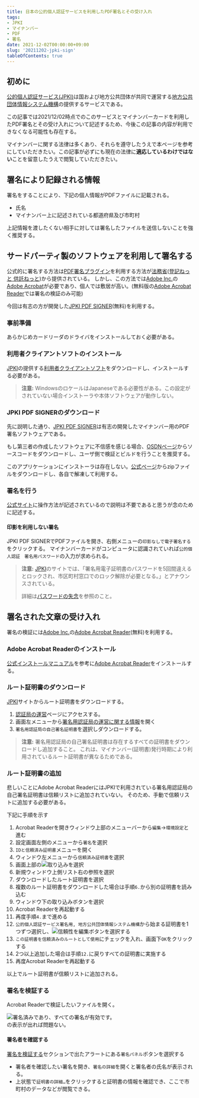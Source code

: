```yaml
---
title: 日本の公的個人認証サービスを利用したPDF署名とその受け入れ
tags: 
- JPKI
- マイナンバー
- PDF
- 署名
date: 2021-12-02T00:00:00+09:00
slug: '20211202-jpki-sign'
tableOfContents: true
---
```


[JPKI]: https://www.jpki.go.jp
[Adobe Acrobat Reader]: https://www.adobe.com/acrobat/pdf-reader.html
[Adobe Inc.]: https://www.adobe.com/
[JPKI PDF SIGNER]: https://jpki.osdn.jp/

## 初めに
[公的個人認証サービス(JPKI)][JPKI]は国および地方公共団体が共同で運営する[地方公共団体情報システム機構](https://www.j-lis.go.jp/)の提供するサービスである。

この記事では2021/12/02時点でのこのサービスとマイナンバーカードを利用したPDF署名とその受け入れについて記述するため、今後この記事の内容が利用できなくなる可能性も存在する。

マイナンバーに関する法律は多くあり、それらを遵守したうえで本ページを参考にしていただきたい。この記事が必ずにも現在の法律に**適応しているわけではない**ことを留意したうえで閲覧していただきたい。

## 署名により記録される情報
署名をすることにより、下記の個人情報がPDFファイルに記載される。
- 氏名
- マイナンバー上に記述されている都道府県及び市町村

上記情報を渡したくない相手に対しては署名したファイルを送信しないことを強く推奨する。

## サードパーティ製のソフトウェアを利用して署名する
公式的に署名する方法は[PDF署名プラグイン](https://www.touki-kyoutaku-online.moj.go.jp/cautions/security/pdf_sign_inst.html)を利用する方法が[法務省](https://www.moj.go.jp/)([登記ねっと 供託ねっと](https://www.touki-kyoutaku-online.moj.go.jp/))から提供されている。
しかし、この方法では[Adobe Inc.]の[Adobe Acrobat](https://www.adobe.com/acrobat.html)が必要であり、個人では敷居が高い。(無料版の[Adobe Acrobat Reader]では署名の検証のみ可能)

今回は有志の方が開発した[JPKI PDF SIGNER]\(無料)を利用する。

### 事前準備
あらかじめカードリーダのドライバをインストールしておく必要がある。

### 利用者クライアントソフトのインストール
[JPKI][JPKI]の提供する[利用者クライアントソフト](https://www.jpki.go.jp/download/index.html)をダウンロードし、インストールする必要がある。

> **注意:**
> WindowsのロケールはJapaneseである必要性がある。この設定がされていない場合インストーラや本体ソフトウェアが動作しない。

### JPKI PDF SIGNERのダウンロード
先に説明した通り、[JPKI PDF SIGNER]は有志の開発したマイナンバー用のPDF署名ソフトウェアである。

もし第三者の作成したソフトウェアに不信感を感じる場合、[OSDNページ](https://ja.osdn.net/projects/jpki/)からソースコードをダウンロードし、ユーザ側で検証とビルドを行うことを推奨する。

このアプリケーションにインストーラは存在しない。[公式ページ][JPKI PDF SIGNER]からzipファイルをダウンロードし、各自で解凍して利用する。

### 署名を行う
[公式サイト][JPKI PDF SIGNER]に操作方法が記述されているので説明は不要であると思うが念のために記述する。

#### 印影を利用しない署名
JPKI PDF SIGNERでPDFファイルを開き、右側メニューの`印影なしで電子署名する`をクリックする。
マイナンバーカードがコンピュータに認識されていれば`公的個人認証　署名用パスワード`の入力が求められる。

> **注意:**
> [JPKI]のサイトでは、「署名用電子証明書のパスワードを5回間違えるとロックされ、市区町村窓口でのロック解除が必要となる。」とアナウンスされている。
>
> 詳細は[パスワードの失念](https://www.jpki.go.jp/procedure/password.html)を参照のこと。

## 署名された文章の受け入れ
署名の検証には[Adobe Inc.]の[Adobe Acrobat Reader]\(無料)を利用する。

### Adobe Acrobat Readerのインストール
[公式インストールマニュアル](https://helpx.adobe.com/jp/acrobat/kb/cq101423182.html)を参考に[Adobe Acrobat Reader]をインストールする。

### ルート証明書のダウンロード
[JPKI]サイトからルート証明書をダウンロードする。

1. [認証局の運営](https://www.jpki.go.jp/ca/index.html)ページにアクセスする。
2. 画面左メニューから[署名用認証局の運営に関する情報](https://www.jpki.go.jp/ca/ca_rules3.html)を開く
3. `署名用認証局の自己署名証明書`を選択しダウンロードする。

> **注意:**
> 署名用認証局の自己署名証明書は存在するすべての証明書をダウンロードし追加すること。
> これは、マイナンバー(証明書)発行時期により利用されているルート証明書が異なるためである。

### ルート証明書の追加
悲しいことにAdobe Acrobat ReaderにはJPKIで利用されている署名用認証局の自己署名証明書は信頼リストに追加されていない。
そのため、手動で信頼リストに追加する必要がある。

下記に手順を示す
1. Acrobat Readerを開きウィンドウ上部のメニューバーから`編集`->`環境設定`と進む
2. 設定画面左側のメニューから`署名`を選択
3. `IDと信頼済み証明書`メニューを開く
4. ウィンドウ左メニューから`信頼済み証明書`を選択
5. 画面上部の![取り込み](https://user-images.githubusercontent.com/26180919/144451492-feb927af-564f-4a08-a84c-84f49b491647.png)を選択
6. 新規ウィンドウ上側リスト右の参照を選択
7. ダウンロードしたルート証明書を選択
8. 複数のルート証明書をダウンロードした場合は手順`6.`から別の証明書を読み込む
9. ウィンドウ下の取り込みボタンを選択
10. Acrobat Readerを再起動する
11. 再度手順`4.`まで進める
12. `公的個人認証サービス署名用, 地方公共団体情報システム機構`から始まる証明書を1つずつ選択し、![信頼性を編集](https://user-images.githubusercontent.com/26180919/144453978-7a28b974-b635-4af8-9c6d-ed52da298023.png)ボタンを選択する
13. `この証明書を信頼済みのルートとして使用`にチェックを入れ、画面下`OK`をクリックする
14. 2つ以上追加した場合は手順`12.`に戻りすべての証明書に実施する
15. 再度Acrobat Readerを再起動する


以上でルート証明書が信頼リストに追加される。

### 署名を検証する
Acrobat Readerで検証したいファイルを開く。

![署名済みであり、すべての署名が有効です。](https://user-images.githubusercontent.com/26180919/144454484-dcf3f6dc-fcef-4c5a-8265-ad1bb7e49c04.png)  
の表示が出れば問題ない。

#### 署名者を確認する
[署名を検証する](#署名を検証する)セクションで出たアラートにある`署名パネル`ボタンを選択する

- 署名者を確認したい署名を開き、`署名の詳細`を開くと署名者の氏名が表示される。
- 上状態で`証明書の詳細…`をクリックすると証明書の情報を確認でき、ここで市町村のデータなどが閲覧できる。
